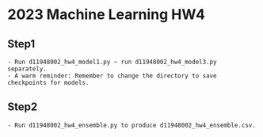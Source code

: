 # 2023 Machine Learning HW4

## Step1
    - Run d11948002_hw4_model1.py ~ run d11948002_hw4_model3.py separately. 
    - A warm reminder: Remember to change the directory to save checkpoints for models.
    
## Step2
    - Run d11948002_hw4_ensemble.py to produce d11948002_hw4_ensemble.csv.
